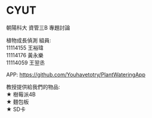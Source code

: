 # CYUT
朝陽科大 資管三B 專題討論

植物成長偵測
組員:  
11114155 王裕瑋  
11114176 黃永樂  
11114059 王翌丞  

APP: https://github.com/Youhavetotry/PlantWateringApp

教授提供給我們的物品:  
★ 樹莓派4B  
★ 麵包板  
★ SD卡  
